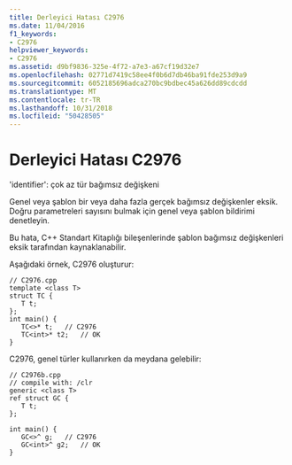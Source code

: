 ```yaml
---
title: Derleyici Hatası C2976
ms.date: 11/04/2016
f1_keywords:
- C2976
helpviewer_keywords:
- C2976
ms.assetid: d9bf9836-325e-4f72-a7e3-a67cf19d32e7
ms.openlocfilehash: 02771d7419c58ee4f0b6d7db46ba91fde253d9a9
ms.sourcegitcommit: 6052185696adca270bc9bdbec45a626dd89cdcdd
ms.translationtype: MT
ms.contentlocale: tr-TR
ms.lasthandoff: 10/31/2018
ms.locfileid: "50428505"
---
```

# <a name="compiler-error-c2976"></a>Derleyici Hatası C2976

'identifier': çok az tür bağımsız değişkeni

Genel veya şablon bir veya daha fazla gerçek bağımsız değişkenler eksik. Doğru parametreleri sayısını bulmak için genel veya şablon bildirimi denetleyin.

Bu hata, C++ Standart Kitaplığı bileşenlerinde şablon bağımsız değişkenleri eksik tarafından kaynaklanabilir.

Aşağıdaki örnek, C2976 oluşturur:

```
// C2976.cpp
template <class T>
struct TC {
   T t;
};
int main() {
   TC<>* t;   // C2976
   TC<int>* t2;   // OK
}
```

C2976, genel türler kullanırken da meydana gelebilir:

```
// C2976b.cpp
// compile with: /clr
generic <class T>
ref struct GC {
   T t;
};

int main() {
   GC<>^ g;   // C2976
   GC<int>^ g2;   // OK
}
```